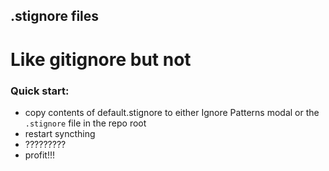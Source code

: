 .stignore files
----

Like gitignore but not
====

### Quick start:
* copy contents of default.stignore to either Ignore Patterns modal or the `.stignore` file in the repo root
* restart syncthing
* ?????????
* profit!!!
